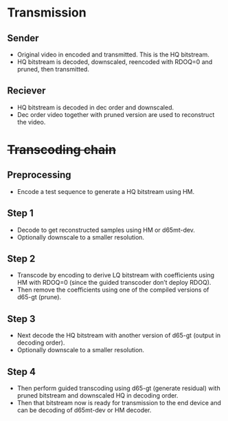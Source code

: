 # Transmission

## Sender
- Original video in encoded and transmitted. This is the HQ bitstream.
- HQ bitstream is decoded, downscaled, reencoded with RDOQ=0 and pruned, then transmitted.

## Reciever
- HQ bitstream is decoded in dec order and downscaled.
- Dec order video together with pruned version are used to reconstruct the video.


# <s>Transcoding chain</s>

## Preprocessing
- Encode a test sequence to generate a HQ bitstream using HM.

## Step 1
- Decode to get reconstructed samples using HM or d65mt-dev.
- Optionally downscale to a smaller resolution.

## Step 2
- Transcode by encoding to derive LQ bitstream with coefficients using HM with RDOQ=0 (since the guided transcoder don’t deploy RDOQ).
- Then remove the coefficients using one of the compiled versions of d65-gt (prune).

## Step 3
- Next decode the HQ bitstream with another version of d65-gt (output in decoding order).
- Optionally downscale to a smaller resolution.

## Step 4
- Then perform guided transcoding using d65-gt (generate residual) with pruned bitstream and downscaled HQ in decoding order.
- Then that bitstream now is ready for transmission to the end device and can be decoding of d65mt-dev or HM decoder.
